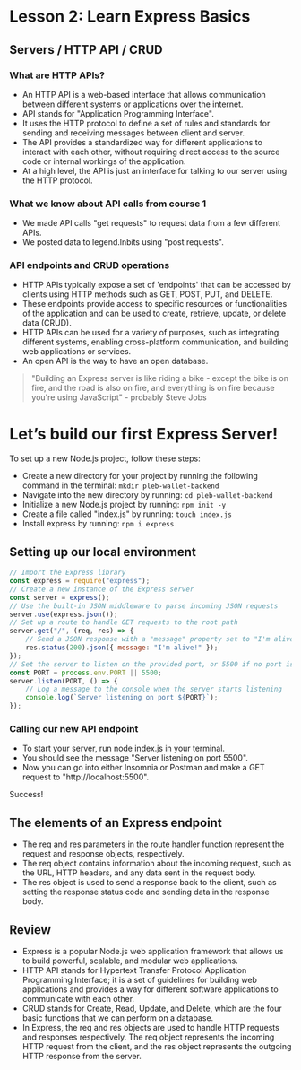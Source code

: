 # Lesson 2: Learn Express Basics

## Servers / HTTP API / CRUD

### What are HTTP APIs?
- An HTTP API is a web-based interface that allows communication between different systems or applications over the internet.
- API stands for "Application Programming Interface".
- It uses the HTTP protocol to define a set of rules and standards for sending and receiving messages between client and server.
- The API provides a standardized way for different applications to interact with each other, without requiring direct access to the source code or internal workings of the application.
- At a high level, the API is just an interface for talking to our server using the HTTP protocol.

### What we know about API calls from course 1
- We made API calls "get requests" to request data from a few different APIs.
- We posted data to legend.lnbits using "post requests".

### API endpoints and CRUD operations
- HTTP APIs typically expose a set of 'endpoints' that can be accessed by clients using HTTP methods such as GET, POST, PUT, and DELETE.
- These endpoints provide access to specific resources or functionalities of the application and can be used to create, retrieve, update, or delete data (CRUD).
- HTTP APIs can be used for a variety of purposes, such as integrating different systems, enabling cross-platform communication, and building web applications or services.
- An open API is the way to have an open database.

> "Building an Express server is like riding a bike - except the bike is on fire, and the road is also on fire, and everything is on fire because you're using JavaScript" - probably Steve Jobs

# Let’s build our first Express Server!

To set up a new Node.js project, follow these steps:
- Create a new directory for your project by running the following command in the terminal: `mkdir pleb-wallet-backend`
- Navigate into the new directory by running: `cd pleb-wallet-backend`
- Initialize a new Node.js project by running: `npm init -y`
- Create a file called "index.js" by running: `touch index.js`
- Install express by running: `npm i express`

## Setting up our local environment

```javascript
// Import the Express library
const express = require("express");
// Create a new instance of the Express server
const server = express();
// Use the built-in JSON middleware to parse incoming JSON requests
server.use(express.json());
// Set up a route to handle GET requests to the root path
server.get("/", (req, res) => {
    // Send a JSON response with a "message" property set to "I'm alive!"
    res.status(200).json({ message: "I'm alive!" });
});
// Set the server to listen on the provided port, or 5500 if no port is specified
const PORT = process.env.PORT || 5500;
server.listen(PORT, () => {
    // Log a message to the console when the server starts listening
    console.log(`Server listening on port ${PORT}`);
});
```

### Calling our new API endpoint
- To start your server, run node index.js in your terminal.
- You should see the message "Server listening on port 5500".
- Now you can go into either Insomnia or Postman and make a GET request to "http://localhost:5500".

Success!

## The elements of an Express endpoint
- The req and res parameters in the route handler function represent the request and response objects, respectively.
- The req object contains information about the incoming request, such as the URL, HTTP headers, and any data sent in the request body.
- The res object is used to send a response back to the client, such as setting the response status code and sending data in the response body.

## Review
- Express is a popular Node.js web application framework that allows us to build powerful, scalable, and modular web applications.
- HTTP API stands for Hypertext Transfer Protocol Application Programming Interface; it is a set of guidelines for building web applications and provides a way for different software applications to communicate with each other.
- CRUD stands for Create, Read, Update, and Delete, which are the four basic functions that we can perform on a database.
- In Express, the req and res objects are used to handle HTTP requests and responses respectively. The req object represents the incoming HTTP request from the client, and the res object represents the outgoing HTTP response from the server.
